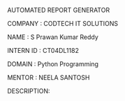 AUTOMATED REPORT GENERATOR

COMPANY : CODTECH IT SOLUTIONS

NAME : S Prawan Kumar Reddy

INTERN ID : CT04DL1182

DOMAIN : Python Programming

MENTOR : NEELA SANTOSH

DESCRIPTION:
